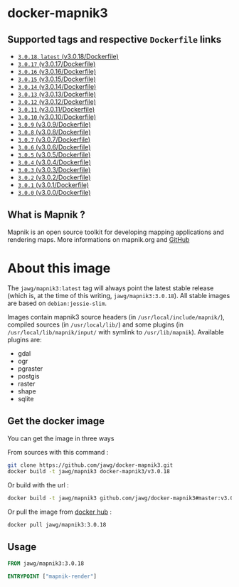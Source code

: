 # docker-mapnik3

## Supported tags and respective `Dockerfile` links

-   [`3.0.18`, `latest` (v3.0.18/Dockerfile)](https://github.com/jawg/docker-mapnik3/tree/master/v3.0.18/Dockerfile)
-   [`3.0.17` (v3.0.17/Dockerfile)](https://github.com/jawg/docker-mapnik3/tree/master/v3.0.17/Dockerfile)
-   [`3.0.16` (v3.0.16/Dockerfile)](https://github.com/jawg/docker-mapnik3/tree/master/v3.0.16/Dockerfile)
-   [`3.0.15` (v3.0.15/Dockerfile)](https://github.com/jawg/docker-mapnik3/tree/master/v3.0.15/Dockerfile)
-   [`3.0.14` (v3.0.14/Dockerfile)](https://github.com/jawg/docker-mapnik3/tree/master/v3.0.14/Dockerfile)
-   [`3.0.13` (v3.0.13/Dockerfile)](https://github.com/jawg/docker-mapnik3/tree/master/v3.0.13/Dockerfile)
-   [`3.0.12` (v3.0.12/Dockerfile)](https://github.com/jawg/docker-mapnik3/tree/master/v3.0.12/Dockerfile)
-   [`3.0.11` (v3.0.11/Dockerfile)](https://github.com/jawg/docker-mapnik3/tree/master/v3.0.11/Dockerfile)
-   [`3.0.10` (v3.0.10/Dockerfile)](https://github.com/jawg/docker-mapnik3/tree/master/v3.0.10/Dockerfile)
-   [`3.0.9` (v3.0.9/Dockerfile)](https://github.com/jawg/docker-mapnik3/tree/master/v3.0.9/Dockerfile)
-   [`3.0.8` (v3.0.8/Dockerfile)](https://github.com/jawg/docker-mapnik3/tree/master/v3.0.8/Dockerfile)
-   [`3.0.7` (v3.0.7/Dockerfile)](https://github.com/jawg/docker-mapnik3/tree/master/v3.0.7/Dockerfile)
-   [`3.0.6` (v3.0.6/Dockerfile)](https://github.com/jawg/docker-mapnik3/tree/master/v3.0.6/Dockerfile)
-   [`3.0.5` (v3.0.5/Dockerfile)](https://github.com/jawg/docker-mapnik3/tree/master/v3.0.5/Dockerfile)
-   [`3.0.4` (v3.0.4/Dockerfile)](https://github.com/jawg/docker-mapnik3/tree/master/v3.0.4/Dockerfile)
-   [`3.0.3` (v3.0.3/Dockerfile)](https://github.com/jawg/docker-mapnik3/tree/master/v3.0.3/Dockerfile)
-   [`3.0.2` (v3.0.2/Dockerfile)](https://github.com/jawg/docker-mapnik3/tree/master/v3.0.2/Dockerfile)
-   [`3.0.1` (v3.0.1/Dockerfile)](https://github.com/jawg/docker-mapnik3/tree/master/v3.0.1/Dockerfile)
-   [`3.0.0` (v3.0.0/Dockerfile)](https://github.com/jawg/docker-mapnik3/tree/master/v3.0.0/Dockerfile)

## What is Mapnik ?

Mapnik is an open source toolkit for developing mapping applications and rendering maps.
More informations on mapnik.org and [GitHub](https://github.com/mapnik/mapnik)

# About this image

The `jawg/mapnik3:latest` tag will always point the latest stable release (which is, at the time of this writing, `jawg/mapnik3:3.0.18`).
All stable images are based on `debian:jessie-slim`.

Images contain mapnik3 source headers (in `/usr/local/include/mapnik/`), compiled sources (in `/usr/local/lib/`) and some plugins (in `/usr/local/lib/mapnik/input/` with symlink to `/usr/lib/mapnik`).
Available plugins are:

-   gdal
-   ogr
-   pgraster
-   postgis
-   raster
-   shape
-   sqlite

## Get the docker image

You can get the image in three ways

From sources with this command :

```sh
git clone https://github.com/jawg/docker-mapnik3.git
docker build -t jawg/mapnik3 docker-mapnik3/v3.0.18
```

Or build with the url :

```sh
docker build -t jawg/mapnik3 github.com/jawg/docker-mapnik3#master:v3.0.18
```

Or pull the image from [docker hub](https://hub.docker.com/r/jawg/mapnik3/) :

```sh
docker pull jawg/mapnik3:3.0.18
```

## Usage

```Dockerfile
FROM jawg/mapnik3:3.0.18

ENTRYPOINT ["mapnik-render"]
```

